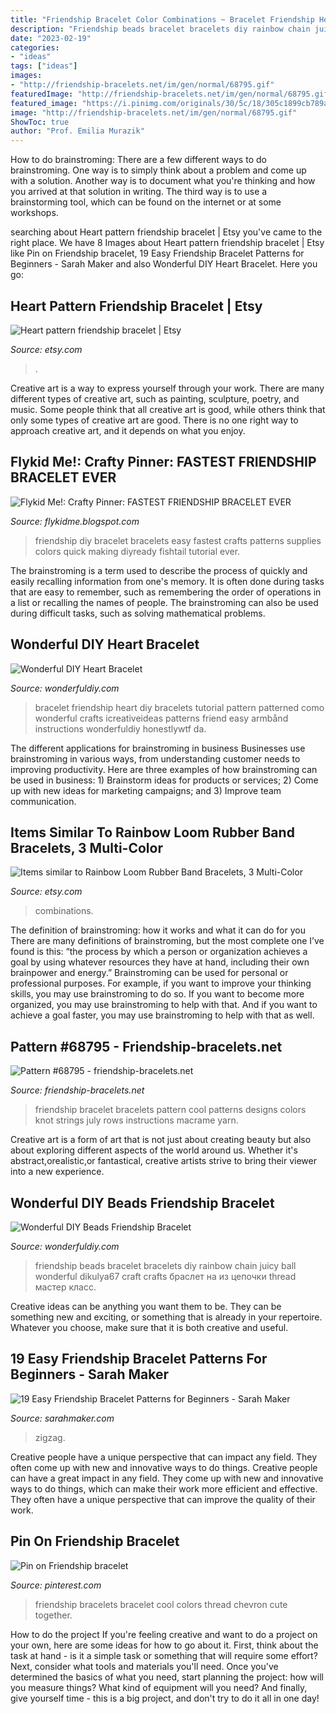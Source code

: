 ```yaml
---
title: "Friendship Bracelet Color Combinations ~ Bracelet Friendship Heart Diy Bracelets Tutorial Pattern Patterned Como Wonderful Crafts Icreativeideas Patterns Friend Easy Armbånd Instructions Wonderfuldiy Honestlywtf Da"
description: "Friendship beads bracelet bracelets diy rainbow chain juicy ball wonderful dikulya67 craft crafts браслет на из цепочки thread мастер класс"
date: "2023-02-19"
categories:
- "ideas"
tags: ["ideas"]
images:
- "http://friendship-bracelets.net/im/gen/normal/68795.gif"
featuredImage: "http://friendship-bracelets.net/im/gen/normal/68795.gif"
featured_image: "https://i.pinimg.com/originals/30/5c/18/305c1899cb789a5c7579c28fa67e885d.jpg"
image: "http://friendship-bracelets.net/im/gen/normal/68795.gif"
ShowToc: true
author: "Prof. Emilia Murazik"
---
```



How to do brainstroming:
There are a few different ways to do brainstroming. One way is to simply think about a problem and come up with a solution. Another way is to document what you're thinking and how you arrived at that solution in writing. The third way is to use a brainstorming tool, which can be found on the internet or at some workshops.

	

		
searching about Heart pattern friendship bracelet | Etsy you've came to the right place. We have 8 Images about Heart pattern friendship bracelet | Etsy like Pin on Friendship bracelet, 19 Easy Friendship Bracelet Patterns for Beginners - Sarah Maker and also Wonderful DIY Heart Bracelet. Here you go:
		
    
## Heart Pattern Friendship Bracelet | Etsy

<img loading=lazy src="https://i.etsystatic.com/29092774/r/il/a650c0/3067964669/il_1588xN.3067964669_430p.jpg" onerror="this.onerror=null;this.src='https://tse4.mm.bing.net/th?id=OIP.qkTV_IkieP8frNPQlgyOOwHaJ3&amp;pid=15.1';" alt="Heart pattern friendship bracelet | Etsy">

_Source: etsy.com_

>. 

	

Creative art is a way to express yourself through your work. There are many different types of creative art, such as painting, sculpture, poetry, and music. Some people think that all creative art is good, while others think that only some types of creative art are good. There is no one right way to approach creative art, and it depends on what you enjoy.

    
## Flykid Me!: Crafty Pinner: FASTEST FRIENDSHIP BRACELET EVER

<img loading=lazy src="http://4.bp.blogspot.com/-ZHben_uZQtw/T6LKSPRk26I/AAAAAAAAA18/kaf_g0rbv5g/w1200-h630-p-k-no-nu/Fastest+Friendship+Bracelet.jpg" onerror="this.onerror=null;this.src='https://tse1.mm.bing.net/th?id=OIP.yYj7sqjdPUXfPoAeTzziWAHaD4&amp;pid=15.1';" alt="Flykid Me!: Crafty Pinner: FASTEST FRIENDSHIP BRACELET EVER">

_Source: flykidme.blogspot.com_

>friendship diy bracelet bracelets easy fastest crafts patterns supplies colors quick making diyready fishtail tutorial ever. 

	

The brainstroming is a term used to describe the process of quickly and easily recalling information from one's memory. It is often done during tasks that are easy to remember, such as remembering the order of operations in a list or recalling the names of people. The brainstroming can also be used during difficult tasks, such as solving mathematical problems.

    
## Wonderful DIY Heart Bracelet

<img loading=lazy src="https://cdn.wonderfuldiy.com/wp-content/uploads/2014/05/Heart-Friendship-Bracelet.jpg" onerror="this.onerror=null;this.src='https://tse1.mm.bing.net/th?id=OIP.od_cmZ6O_aPF-vSi1KqMmgHaHa&amp;pid=15.1';" alt="Wonderful DIY Heart Bracelet">

_Source: wonderfuldiy.com_

>bracelet friendship heart diy bracelets tutorial pattern patterned como wonderful crafts icreativeideas patterns friend easy armbånd instructions wonderfuldiy honestlywtf da. 

	

The different applications for brainstroming in business
Businesses use brainstroming in various ways, from understanding customer needs to improving productivity. Here are three examples of how brainstroming can be used in business: 1) Brainstorm ideas for products or services; 2) Come up with new ideas for marketing campaigns; and 3) Improve team communication.

    
## Items Similar To Rainbow Loom Rubber Band Bracelets, 3 Multi-Color

<img loading=lazy src="https://img0.etsystatic.com/024/0/7761189/il_570xN.499253566_olsz.jpg" onerror="this.onerror=null;this.src='https://tse2.mm.bing.net/th?id=OIP.xlrz6Qd8WkrIMLOIpdAXZwHaGq&amp;pid=15.1';" alt="Items similar to Rainbow Loom Rubber Band Bracelets, 3 Multi-Color">

_Source: etsy.com_

>combinations. 

	

The definition of brainstroming: how it works and what it can do for you
There are many definitions of brainstroming, but the most complete one I’ve found is this: “the process by which a person or organization achieves a goal by using whatever resources they have at hand, including their own brainpower and energy.” Brainstroming can be used for personal or professional purposes. For example, if you want to improve your thinking skills, you may use brainstroming to do so. If you want to become more organized, you may use brainstroming to help with that. And if you want to achieve a goal faster, you may use brainstroming to help with that as well.

    
## Pattern #68795 - Friendship-bracelets.net

<img loading=lazy src="http://friendship-bracelets.net/im/gen/normal/68795.gif" onerror="this.onerror=null;this.src='https://tse4.mm.bing.net/th?id=OIP.enbMmJZLComBXqBS7KIrGwHaSP&amp;pid=15.1';" alt="Pattern #68795 - friendship-bracelets.net">

_Source: friendship-bracelets.net_

>friendship bracelet bracelets pattern cool patterns designs colors knot strings july rows instructions macrame yarn. 

	

Creative art is a form of art that is not just about creating beauty but also about exploring different aspects of the world around us. Whether it's abstract,orealistic,or fantastical, creative artists strive to bring their viewer into a new experience.

    
## Wonderful DIY Beads Friendship Bracelet

<img loading=lazy src="https://cdn.wonderfuldiy.com/wp-content/uploads/2014/08/Beads-Friendship-Bracelet0.jpg" onerror="this.onerror=null;this.src='https://tse1.mm.bing.net/th?id=OIP.MWo_KxQA4ESA6l0Zh3BbigHaFj&amp;pid=15.1';" alt="Wonderful DIY Beads Friendship Bracelet">

_Source: wonderfuldiy.com_

>friendship beads bracelet bracelets diy rainbow chain juicy ball wonderful dikulya67 craft crafts браслет на из цепочки thread мастер класс. 

	

Creative ideas can be anything you want them to be. They can be something new and exciting, or something that is already in your repertoire. Whatever you choose, make sure that it is both creative and useful.

    
## 19 Easy Friendship Bracelet Patterns For Beginners - Sarah Maker

<img loading=lazy src="https://sarahmaker.com/wp-content/uploads/2020/07/rainbow-zigzag.jpg" onerror="this.onerror=null;this.src='https://tse3.mm.bing.net/th?id=OIP.9dJjQQTBqlmTLYFwVUjwdQHaLH&amp;pid=15.1';" alt="19 Easy Friendship Bracelet Patterns for Beginners - Sarah Maker">

_Source: sarahmaker.com_

>zigzag. 

	

Creative people have a unique perspective that can impact any field. They often come up with new and innovative ways to do things.
Creative people can have a great impact in any field. They come up with new and innovative ways to do things, which can make their work more efficient and effective. They often have a unique perspective that can improve the quality of their work.

    
## Pin On Friendship Bracelet

<img loading=lazy src="https://i.pinimg.com/originals/30/5c/18/305c1899cb789a5c7579c28fa67e885d.jpg" onerror="this.onerror=null;this.src='https://tse3.mm.bing.net/th?id=OIP.j5Oj_YFS2SFATpjlXnVcLwHaJ4&amp;pid=15.1';" alt="Pin on Friendship bracelet">

_Source: pinterest.com_

>friendship bracelets bracelet cool colors thread chevron cute together. 

	

How to do the project
If you're feeling creative and want to do a project on your own, here are some ideas for how to go about it. First, think about the task at hand - is it a simple task or something that will require some effort? Next, consider what tools and materials you'll need. Once you've determined the basics of what you need, start planning the project: how will you measure things? What kind of equipment will you need? And finally, give yourself time - this is a big project, and don't try to do it all in one day!

